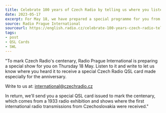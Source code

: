 ```yaml
---
title: Celebrate 100 years of Czech Radio by telling us where you listen to us
date: 2023-05-17
excerpt: For May 18, we have prepared a special programme for you from behind the scenes of Czech Radio.
source: Radio Prague International
sourceurl: https://english.radio.cz/celebrate-100-years-czech-radio-telling-us-where-you-listen-us-8783070
tags:
- post
- QSL Cards
- SWL
---
```

"To mark Czech Radio's centenary, Radio Prague International is preparing a special show for you on Thursday 18 May. Listen to it and write to let us know where you heard it to receive a special Czech Radio QSL card made especially for the anniversary.

Write to us at: international@czechradio.cz

In return, we'll send you a special QSL card issued to mark the centenary, which comes from a 1933 radio exhibition and shows where the first international radio transmissions from Czechoslovakia were received."